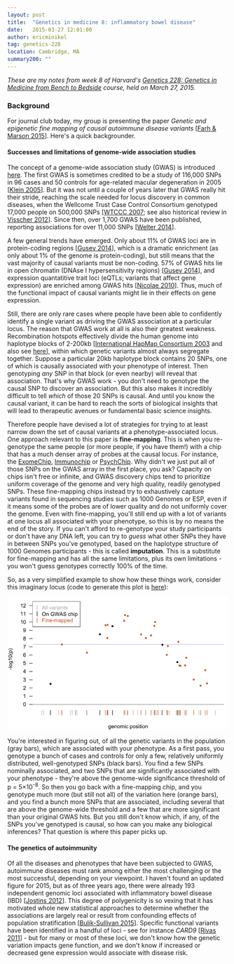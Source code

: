 ```yaml
---
layout: post
title:  "Genetics in medicine 8: inflammatory bowel disease"
date:   2015-03-27 12:01:00
author: ericminikel
tag: genetics-228
location: Cambridge, MA
summary200: ""
---
```


*These are my notes from week 8 of Harvard's [Genetics 228: Genetics in Medicine from Bench to Bedside](http://www2.massgeneral.org/bbs/gen228/gen228_syllabus_material.asp) course, held on March 27, 2015.*

### Background

For journal club today, my group is presenting the paper *Genetic and epigenetic fine mapping of causal autoimmune disease variants* [[Farh & Marson 2015]]. Here's a quick backgrounder.

#### Successes and limitations of genome-wide association studies

The concept of a genome-wide association study (GWAS) is introduced [here](/2014/11/21/genetics-25/). The first GWAS is sometimes credited to be a study of 116,000 SNPs in 96 cases and 50 controls for age-related macular degeneration in 2005 [[Klein 2005]]. But it was not until a couple of years later that GWAS really hit their stride, reaching the scale needed for locus discovery in common diseases, when the Wellcome Trust Case Control Consortium genotyped 17,000 people on 500,000 SNPs [[WTCCC 2007]; see also historical review in [Visscher 2012]]. Since then, over 1,700 GWAS have been published, reporting associations for over 11,000 SNPs [[Welter 2014]].

A few general trends have emerged. Only about 11% of GWAS loci are in protein-coding regions [[Gusev 2014]], which is a dramatic enrichment (as only about 1% of the genome is protein-coding), but still means that the vast majority of causal variants must be non-coding. 57% of GWAS hits lie in open chromatin (DNAse I hypersensitivity regions) [[Gusev 2014]], and expression quantatitive trait loci (eQTLs; variants that affect gene expression) are enriched among GWAS hits [[Nicolae 2010]]. Thus, much of the functional impact of causal variants might lie in their effects on gene expression.

Still, there are only rare cases where people have been able to confidently identify a single variant as driving the GWAS association at a particular locus. The reason that GWAS work at all is also their greatest weakness. Recombination hotspots effectively divide the human genome into haplotype blocks of 2-200kb [[International HapMap Consortium 2003] and also see [here](/2014/11/19/genetics-24/)], within which genetic variants almost always segregate together. Suppose a particular 20kb haplotype block contains 20 SNPs, one of which is causally associated with your phenotype of interest. Then genotyping *any* SNP in that block (or even nearby) will reveal that association. That's why GWAS work - you don't need to genotype the causal SNP to discover an association. But this also makes it incredibly difficult to tell *which* of those 20 SNPs is causal. And until you know the causal variant, it can be hard to reach the sorts of biological insights that will lead to therapeutic avenues or fundamental basic science insights.

Therefore people have devised a lot of strategies for trying to at least narrow down the set of causal variants at a phenotype-associated locus. One approach relevant to this paper is **fine-mapping**. This is when you re-genotype the same people (or more people, if you have them!) with a chip that has a much denser array of probes at the causal locus. For instance, the [ExomeChip](http://genome.sph.umich.edu/wiki/Exome_Chip_Design), [Immunochip](http://www.ibdgenetics.org/projects.html) or [PsychChip](http://www.med.unc.edu/pgc/psychchip). Why didn't we just put all of those SNPs on the GWAS array in the first place, you ask? Capacity on chips isn't free or infinite, and GWAS discovery chips tend to prioritize uniform coverage of the genome and very high quality, readily genotyped SNPs. These fine-mapping chips instead try to exhaustively capture variants found in sequencing studies such as 1000 Genomes or ESP, even if it means some of the probes are of lower quality and do not uniformly cover the genome. Even with fine-mapping, you'll still end up with a lot of variants at one locus all associated with your phenotype, so this is by no means the end of the story. If you can't afford to re-genotype your study participants or don't have any DNA left, you can try to *guess* what other SNPs they have in between SNPs you've genotyped, based on the haplotype structure of 1000 Genomes participants - this is called **imputation**. This is a substitute for fine-mapping and has all the same limitations, plus its own limitations - you won't guess genotypes correctly 100% of the time.

So, as a very simplified example to show how these things work, consider this imaginary locus (code to generate this plot is [here](https://github.com/ericminikel/cureffi/blob/gh-pages/media/2015/03/gwas_visual_aids.r)):

![](/media/2015/03/gwas_visual_aid.png)

You're interested in figuring out, of all the genetic variants in the population (gray bars), which are associated with your phenotype. As a first pass, you genotype a bunch of cases and controls for only a few, relatively uniformly distributed, well-genotyped SNPs (black bars). You find a few SNPs nominally associated, and two SNPs that are significantly associated with your phenotype - they're above the genome-wide significance threshold of p = 5&times;10<sup>-8</sup>. So then you go back with a fine-mapping chip, and you genotype much more (but still not all) of the variation here (orange bars), and you find a bunch more SNPs that are associated, including several that are above the genome-wide threshold and a few that are more significant than your original GWAS hits. But you still don't know which, if any, of the SNPs you've genotyped is causal, so how can you make any biological inferences? That question is where this paper picks up.

#### The genetics of autoimmunity

Of all the diseases and phenotypes that have been subjected to GWAS, autoimmune diseases must rank among either the most challenging or the most successful, depending on your viewpoint. I haven't found an updated figure for 2015, but as of three years ago, there were already 193 independent genomic loci associated with inflammatory bowel disease (IBD) [[Jostins 2012]]. This degree of polygenicity is so vexing that it has motivated whole new statistical approaches to determine whether the associations are largely real or result from confounding effects of population stratification [[Bulik-Sullivan 2015]]. Specific functional variants have been identified in a handful of loci - see for instance *CARD9* [[Rivas 2011]] - but for many or most of these loci, we don't know how the genetic variation impacts gene function, and we don't know if increased or decreased gene expression would associate with disease risk.



[Hindorff 2009]: http://www.ncbi.nlm.nih.gov/pubmed/19474294 "Hindorff LA, Sethupathy P, Junkins HA, Ramos EM, Mehta JP, Collins FS, Manolio TA. Potential etiologic and functional implications of genome-wide association loci for human diseases and traits. Proc Natl Acad Sci U S A. 2009 Jun 9;106(23):9362-7. doi: 10.1073/pnas.0903103106. Epub 2009 May 27. PubMed PMID: 19474294; PubMed Central PMCID: PMC2687147."

[Gusev 2014]: http://www.ncbi.nlm.nih.gov/pubmed/25439723 "Gusev A, Lee SH, Trynka G, Finucane H, Vilhjálmsson BJ, Xu H, Zang C, Ripke S, Bulik-Sullivan B, Stahl E; Schizophrenia Working Group of the Psychiatric Genomics Consortium; SWE-SCZ Consortium, Kähler AK, Hultman CM, Purcell SM, McCarroll SA, Daly M, Pasaniuc B, Sullivan PF, Neale BM, Wray NR, Raychaudhuri S, Price AL; Schizophrenia Working Group of the Psychiatric Genomics Consortium; SWE-SCZ Consortium. Partitioning heritability of regulatory and cell-type-specific variants across 11 common diseases. Am J Hum Genet. 2014 Nov 6;95(5):535-52. doi: 10.1016/j.ajhg.2014.10.004. Epub 2014 Nov 6. PubMed PMID: 25439723; PubMed Central PMCID: PMC4225595."

[Trynka 2011]: http://www.ncbi.nlm.nih.gov/pubmed/22057235 "Trynka G, Hunt KA, Bockett NA, Romanos J, Mistry V, Szperl A, Bakker SF, Bardella MT, Bhaw-Rosun L, Castillejo G, de la Concha EG, de Almeida RC, Dias KR, van Diemen CC, Dubois PC, Duerr RH, Edkins S, Franke L, Fransen K, Gutierrez J, Heap GA, Hrdlickova B, Hunt S, Plaza Izurieta L, Izzo V, Joosten LA, Langford C,  Mazzilli MC, Mein CA, Midah V, Mitrovic M, Mora B, Morelli M, Nutland S, Núñez C, Onengut-Gumuscu S, Pearce K, Platteel M, Polanco I, Potter S, Ribes-Koninckx C, Ricaño-Ponce I, Rich SS, Rybak A, Santiago JL, Senapati S, Sood A, Szajewska H, Troncone R, Varadé J, Wallace C, Wolters VM, Zhernakova A; Spanish Consortium on  the Genetics of Coeliac Disease (CEGEC); PreventCD Study Group; Wellcome Trust Case Control Consortium (WTCCC), Thelma BK, Cukrowska B, Urcelay E, Bilbao JR, Mearin ML, Barisani D, Barrett JC, Plagnol V, Deloukas P, Wijmenga C, van Heel DA. Dense genotyping identifies and localizes multiple common and rare variant association signals in celiac disease. Nat Genet. 2011 Nov 6;43(12):1193-201. doi: 10.1038/ng.998. PubMed PMID: 22057235; PubMed Central PMCID: PMC3242065."

[Cortes 2011]: http://www.ncbi.nlm.nih.gov/pubmed/21345260 "Cortes A, Brown MA. Promise and pitfalls of the Immunochip. Arthritis Res Ther. 2011 Feb 1;13(1):101. doi: 10.1186/ar3204. Review. PubMed PMID: 21345260; PubMed Central PMCID: PMC3157635."

[Parkes 2013]: http://www.ncbi.nlm.nih.gov/pubmed/23917628 "Parkes M, Cortes A, van Heel DA, Brown MA. Genetic insights into common pathways and complex relationships among immune-mediated diseases. Nat Rev Genet. 2013 Sep;14(9):661-73. doi: 10.1038/nrg3502. Epub 2013 Aug 6. Review. PubMed PMID: 23917628."

[Farh & Marson 2015]: http://www.ncbi.nlm.nih.gov/pubmed/25363779 "Farh KK, Marson A, Zhu J, Kleinewietfeld M, Housley WJ, Beik S, Shoresh N, Whitton H, Ryan RJ, Shishkin AA, Hatan M, Carrasco-Alfonso MJ, Mayer D, Luckey CJ, Patsopoulos NA, De Jager PL, Kuchroo VK, Epstein CB, Daly MJ, Hafler DA, Bernstein BE. Genetic and epigenetic fine mapping of causal autoimmune disease variants. Nature. 2015 Feb 19;518(7539):337-43. doi: 10.1038/nature13835. Epub 2014 Oct 29. PubMed PMID: 25363779; PubMed Central PMCID: PMC4336207."

[Klein 2005]: http://www.ncbi.nlm.nih.gov/pubmed/15761122/ "Klein RJ, Zeiss C, Chew EY, Tsai JY, Sackler RS, Haynes C, Henning AK, SanGiovanni JP, Mane SM, Mayne ST, Bracken MB, Ferris FL, Ott J, Barnstable C, Hoh J. Complement factor H polymorphism in age-related macular degeneration. Science. 2005 Apr 15;308(5720):385-9. Epub 2005 Mar 10. PubMed PMID: 15761122; PubMed Central PMCID: PMC1512523."

[WTCCC 2007]: http://www.ncbi.nlm.nih.gov/pubmed/17554300/ "Wellcome Trust Case Control Consortium. Genome-wide association study of 14,000 cases of seven common diseases and 3,000 shared controls. Nature. 2007 Jun 7;447(7145):661-78. PubMed PMID: 17554300; PubMed Central PMCID: PMC2719288."

[Visscher 2012]: http://www.ncbi.nlm.nih.gov/pubmed/22243964/ "Visscher PM, Brown MA, McCarthy MI, Yang J. Five years of GWAS discovery. Am J Hum Genet. 2012 Jan 13;90(1):7-24. doi: 10.1016/j.ajhg.2011.11.029. Review. PubMed PMID: 22243964; PubMed Central PMCID: PMC3257326."

[Welter 2014]: http://www.ncbi.nlm.nih.gov/pubmed/24316577 "Welter D, MacArthur J, Morales J, Burdett T, Hall P, Junkins H, Klemm A, Flicek P, Manolio T, Hindorff L, Parkinson H. The NHGRI GWAS Catalog, a curated resource of SNP-trait associations. Nucleic Acids Res. 2014 Jan;42(Database issue):D1001-6. doi: 10.1093/nar/gkt1229. Epub 2013 Dec 6. PubMed PMID: 24316577; PubMed Central PMCID: PMC3965119."

[International HapMap Consortium 2003]: http://www.ncbi.nlm.nih.gov/pubmed/14685227 "International HapMap Consortium. The International HapMap Project. Nature. 2003 Dec 18;426(6968):789-96. PubMed PMID: 14685227."

[Nicolae 2010]: http://www.ncbi.nlm.nih.gov/pubmed/20369019 "Nicolae DL, Gamazon E, Zhang W, Duan S, Dolan ME, Cox NJ. Trait-associated SNPs are more likely to be eQTLs: annotation to enhance discovery from GWAS. PLoS Genet. 2010 Apr 1;6(4):e1000888. doi: 10.1371/journal.pgen.1000888. PubMed PMID:  20369019; PubMed Central PMCID: PMC2848547."

[Jostins 2012]: http://www.ncbi.nlm.nih.gov/pubmed/23128233 "Jostins L, Ripke S, Weersma RK, Duerr RH, McGovern DP, Hui KY, Lee JC, Schumm  LP, Sharma Y, Anderson CA, Essers J, Mitrovic M, Ning K, Cleynen I, Theatre E, Spain SL, Raychaudhuri S, Goyette P, Wei Z, Abraham C, Achkar JP, Ahmad T, Amininejad L, Ananthakrishnan AN, Andersen V, Andrews JM, Baidoo L, Balschun T, Bampton PA, Bitton A, Boucher G, Brand S, Büning C, Cohain A, Cichon S, D'Amato M, De Jong D, Devaney KL, Dubinsky M, Edwards C, Ellinghaus D, Ferguson LR, Franchimont D, Fransen K, Gearry R, Georges M, Gieger C, Glas J, Haritunians T, Hart A, Hawkey C, Hedl M, Hu X, Karlsen TH, Kupcinskas L, Kugathasan S, Latiano A, Laukens D, Lawrance IC, Lees CW, Louis E, Mahy G, Mansfield J, Morgan AR, Mowat C, Newman W, Palmieri O, Ponsioen CY, Potocnik U, Prescott NJ, Regueiro M,  Rotter JI, Russell RK, Sanderson JD, Sans M, Satsangi J, Schreiber S, Simms LA, Sventoraityte J, Targan SR, Taylor KD, Tremelling M, Verspaget HW, De Vos M, Wijmenga C, Wilson DC, Winkelmann J, Xavier RJ, Zeissig S, Zhang B, Zhang CK, Zhao H; International IBD Genetics Consortium (IIBDGC), Silverberg MS, Annese V,  Hakonarson H, Brant SR, Radford-Smith G, Mathew CG, Rioux JD, Schadt EE, Daly MJ, Franke A, Parkes M, Vermeire S, Barrett JC, Cho JH. Host-microbe interactions have shaped the genetic architecture of inflammatory bowel disease. Nature. 2012  Nov 1;491(7422):119-24. doi: 10.1038/nature11582. PubMed PMID: 23128233; PubMed Central PMCID: PMC3491803."

[Rivas 2011]: http://www.ncbi.nlm.nih.gov/pubmed/21983784 "Rivas MA, Beaudoin M, Gardet A, Stevens C, Sharma Y, Zhang CK, Boucher G, Ripke S, Ellinghaus D, Burtt N, Fennell T, Kirby A, Latiano A, Goyette P, Green T, Halfvarson J, Haritunians T, Korn JM, Kuruvilla F, Lagacé C, Neale B, Lo KS, Schumm P, Törkvist L; National Institute of Diabetes and Digestive Kidney Diseases Inflammatory Bowel Disease Genetics Consortium (NIDDK IBDGC); United Kingdom Inflammatory Bowel Disease Genetics Consortium; International Inflammatory Bowel Disease Genetics Consortium, Dubinsky MC, Brant SR, Silverberg MS, Duerr RH, Altshuler D, Gabriel S, Lettre G, Franke A, D'Amato M, McGovern DP, Cho JH, Rioux JD, Xavier RJ, Daly MJ. Deep resequencing of GWAS loci identifies independent rare variants associated with inflammatory bowel disease. Nat Genet.  2011 Oct 9;43(11):1066-73. doi: 10.1038/ng.952. PubMed PMID: 21983784; PubMed Central PMCID: PMC3378381."

[Bulik-Sullivan 2015]: http://www.ncbi.nlm.nih.gov/pubmed/25642630 "Bulik-Sullivan BK, Loh PR, Finucane HK, Ripke S, Yang J; Schizophrenia Working Group of the Psychiatric Genomics Consortium, Patterson N, Daly MJ, Price AL, Neale BM. LD Score regression distinguishes confounding from polygenicity in genome-wide association studies. Nat Genet. 2015 Mar;47(3):291-5. doi: 10.1038/ng.3211. Epub 2015 Feb 2. PubMed PMID: 25642630."






